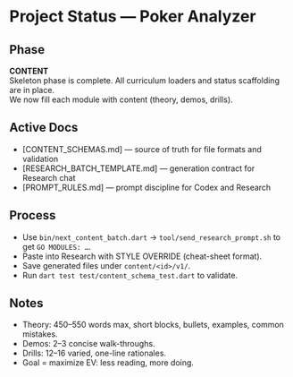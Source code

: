 # Project Status — Poker Analyzer

## Phase
**CONTENT**  
Skeleton phase is complete. All curriculum loaders and status scaffolding are in place.  
We now fill each module with content (theory, demos, drills).

## Active Docs
- [CONTENT_SCHEMAS.md] — source of truth for file formats and validation
- [RESEARCH_BATCH_TEMPLATE.md] — generation contract for Research chat
- [PROMPT_RULES.md] — prompt discipline for Codex and Research

## Process
- Use `bin/next_content_batch.dart` → `tool/send_research_prompt.sh` to get `GO MODULES: …`.
- Paste into Research with STYLE OVERRIDE (cheat-sheet format).
- Save generated files under `content/<id>/v1/`.
- Run `dart test test/content_schema_test.dart` to validate.

## Notes
- Theory: 450–550 words max, short blocks, bullets, examples, common mistakes.
- Demos: 2–3 concise walk-throughs.
- Drills: 12–16 varied, one-line rationales.
- Goal = maximize EV: less reading, more doing.

